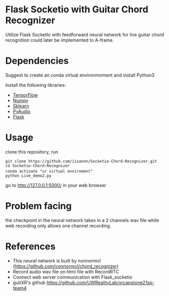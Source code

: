 
# Flask Socketio with Guitar Chord Recognizer
Utilize Flask SocketIo with feedforward neural network for live guitar chord recognition could later be implemented to A-frame. 



# Dependencies
Suggest to create an conda virtual environmnment and install Python3. 

Install the following libraries:
- [TensorFlow](https://www.tensorflow.org/install/)
- [Numpy](http://www.numpy.org/)
- [Sklearn](http://scikit-learn.org/stable/)
- [PyAudio](https://people.csail.mit.edu/hubert/pyaudio/)
- [Flask](https://flask-socketio.readthedocs.io/en/latest/intro.html#installation)


# Usage

clone this repository,  run 

```
git clone https://github.com/iisannn/Socketio-Chord-Recognizer.git
cd Socketio-Chord-Recognizer
conda activate "ur virtual enviroment"　
python Live_demo2.py 
```

go to http://127.0.0.1:5000/ in your web browser 

# Problem facing
  the checkpoint in the neural network takes in a 2 channels wav file while web recording only allows one channel recording. 


# References
- This neural network is built by nonnormcl (https://github.com/connormcl/chord_recognizer)
- Record audio wav file on html file with RecordRTC 
- Connect web server communication with Flask_socketio 
- guitXR's github https://github.com/UWRealityLab/xrcapstone21sp-team4
